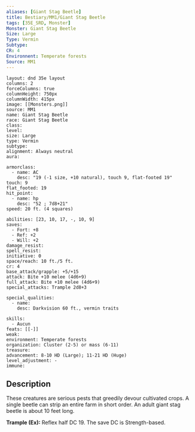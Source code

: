 ```yaml
---
aliases: [Giant Stag Beetle]
title: Bestiary/MM1/Giant Stag Beetle
tags: [35E_SRD, Monster]
Monster: Giant Stag Beetle
Size: Large
Type: Vermin
Subtype: 
CR: 4
Environnent: Temperate forests
Source: MM1
---
```


```statblock
layout: dnd 35e layout
columns: 2
forceColumns: true
columnHeight: 750px
columnWidth: 415px
image: [[Monsters.png]]
source: MM1
name: Giant Stag Beetle
race: Giant Stag Beetle
class: 
level: 
size: Large
type: Vermin
subtype: 
alignment: Always neutral
aura: 

armorclass:
  - name: AC
    desc: "19 (-1 size, +10 natural), touch 9, flat-footed 19"
touch: 9
flat_footed: 19
hit_point:
  - name: hp
    desc: "52 ; 7d8+21"
speed: 20 ft. (4 squares)

abilities: [23, 10, 17, -, 10, 9]
saves:
  - Fort: +8
  - Ref: +2
  - Will: +2
damage_resist: 
spell_resist: 
initiative: 0
space/reach: 10 ft./5 ft.
cr: 4
base_attack/grapple: +5/+15
attack: Bite +10 melee (4d6+9)
full_attack: Bite +10 melee (4d6+9)
special_attacks: Trample 2d8+3

special_qualities:
  - name: 
    desc: Darkvision 60 ft., vermin traits

skills:
  - Aucun
feats: [[-]]
weak: 
environment: Temperate forests
organization: Cluster (2-5) or mass (6-11)
treasure: 
advancement: 8-10 HD (Large); 11-21 HD (Huge)
level_adjustment: -
immune: 
```

## Description

<p>These creatures are serious pests that greedily devour cultivated crops. A single beetle can strip an entire farm in short order. An adult giant stag beetle is about 10 feet long.</p>
<p>
            <b>Trample (Ex):</b> Reflex half DC 19. The save DC is Strength-based.</p>